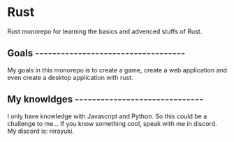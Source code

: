 # Rust

Rust monorepo for learning the basics and advenced stuffs of Rust.


## Goals -----------------------------------

My goals in this monorepo is to create a game, create a web application and even create a desktop application with rust. 


## My knowldges ------------------------------

I only have knowledge with Javascript and Python. So this could be a challenge to me... If you know something cool, speak with me in discord. My discord is: nirayuki.
